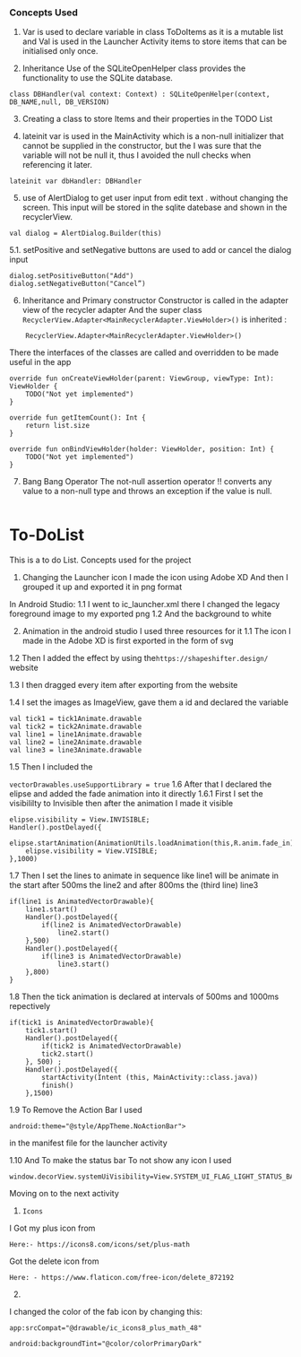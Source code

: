 ### Concepts Used 
1.	Var is used to declare variable in class ToDoItems as it is a mutable list and Val is used in the Launcher Activity items to store items that can be initialised only once.

2.	Inheritance 
Use of the SQLiteOpenHelper class provides the functionality to use the SQLite database.

```class DBHandler(val context: Context) : SQLiteOpenHelper(context, DB_NAME,null, DB_VERSION)```

3.	 Creating a class to store Items and their properties in the TODO List

4.	lateinit var is used in the MainActivity which is a non-null initializer  that cannot be supplied in the constructor, but the I was sure that the variable will not be null it, thus I avoided the null checks when referencing it later.
```
lateinit var dbHandler: DBHandler
```

5.	use of AlertDialog to get user input from edit text . without changing the screen. This input will be stored in the sqlite datebase and shown in the recyclerView.
```
val dialog = AlertDialog.Builder(this)
```
5.1.	setPositive and setNegative buttons are used to add or cancel the dialog input 
```
dialog.setPositiveButton("Add") 
dialog.setNegativeButton("Cancel”)
```

6.	Inheritance and Primary constructor
Constructor is called in the adapter view of the recycler adapter
And the super class ```RecyclerView.Adapter<MainRecyclerAdapter.ViewHolder>()```
is inherited : 
```class MainRecyclerAdapter(context: Context,val list: MutableList<ToDoItems>) :
    RecyclerView.Adapter<MainRecyclerAdapter.ViewHolder>()
 ```
There the interfaces of the classes are called and overridden to be made useful in the app

```
override fun onCreateViewHolder(parent: ViewGroup, viewType: Int): ViewHolder {
    TODO("Not yet implemented")
}

override fun getItemCount(): Int {
    return list.size
}

override fun onBindViewHolder(holder: ViewHolder, position: Int) {
    TODO("Not yet implemented")
}
```

7.	Bang Bang Operator
The not-null assertion operator !! converts any value to a non-null type and throws an exception if the value is null.
```	checkBoxDue!!.isChecked=false

```




# To-DoList
This is a to do List.
Concepts used for the project 
1.	Changing the Launcher icon 
I made the icon using Adobe XD 
And then I grouped it up and exported it in png format

In Android Studio:
1.1	I went to ic_launcher.xml there I changed the legacy foreground image to my exported png
1.2	And the background to white

2.	Animation in the android studio
I used three resources for it 
1.1 The icon I made in the Adobe XD is first exported in the form of    svg

1.2 Then  I added the effect by using the``` https://shapeshifter.design/ ``` website 

1.3 I then dragged every item after exporting from the website 

1.4 I set the images as ImageView, gave them a id and declared the variable 
```
val tick1 = tick1Animate.drawable
val tick2 = tick2Animate.drawable
val line1 = line1Animate.drawable
val line2 = line2Animate.drawable
val line3 = line3Animate.drawable

```

1.5 Then I included the 
       
 ```vectorDrawables.useSupportLibrary = true```
1.6 After that I declared the elipse and added the fade animation      into it directly
1.6.1 First I set the visibililty to Invisible then after the animation I made it visible
```
elipse.visibility = View.INVISIBLE;
Handler().postDelayed({
    elipse.startAnimation(AnimationUtils.loadAnimation(this,R.anim.fade_in))
    elipse.visibility = View.VISIBLE;
},1000)
```
1.7  Then I set the lines to animate in sequence like line1 will be animate in the start after 500ms the line2 and after 800ms the (third line) line3

```
if(line1 is AnimatedVectorDrawable){
    line1.start()
    Handler().postDelayed({
        if(line2 is AnimatedVectorDrawable)
            line2.start()
    },500)
    Handler().postDelayed({
        if(line3 is AnimatedVectorDrawable)
            line3.start()
    },800)
}
```
1.8 Then the tick animation is declared at intervals of 500ms and 1000ms repectively
```
if(tick1 is AnimatedVectorDrawable){
    tick1.start()
    Handler().postDelayed({
        if(tick2 is AnimatedVectorDrawable)
        tick2.start()
    }, 500) ;
    Handler().postDelayed({
        startActivity(Intent (this, MainActivity::class.java))
        finish()
    },1500)
```
1.9 To Remove the Action Bar I
used 


```
android:theme="@style/AppTheme.NoActionBar">
```
in the manifest file for the
launcher activity

1.10 And To make the status bar
To not show any icon I used
```
window.decorView.systemUiVisibility=View.SYSTEM_UI_FLAG_LIGHT_STATUS_BAR
```
Moving on to the next activity
1.     Icons
I Got my plus icon from 
```
Here:- https://icons8.com/icons/set/plus-math
```
Got the delete icon from
```
Here: - https://www.flaticon.com/free-icon/delete_872192
```

2.    
I changed the color of the fab icon by changing
this:
```
app:srcCompat="@drawable/ic_icons8_plus_math_48"

android:backgroundTint="@color/colorPrimaryDark"
```


 



 
